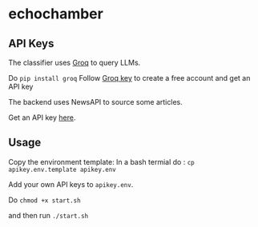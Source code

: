 # echochamber

## API Keys

The classifier uses [Groq](https://groq.com/) to query LLMs. 

Do `pip install groq`
Follow [Groq key](https://console.groq.com/keys) to create a free account and get an API key

The backend uses NewsAPI to source some articles. 

Get an API key [here](https://newsapi.org/).

## Usage

Copy the environment template:
In a bash termial do : `cp apikey.env.template apikey.env`

Add your own API keys to `apikey.env`.

Do `chmod +x start.sh`

and then run `./start.sh`

